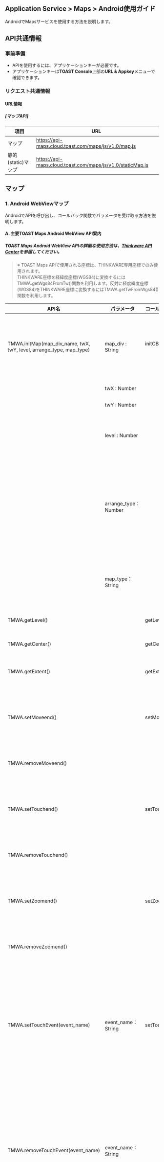 ﻿## Application Service > Maps > Android使用ガイド

AndroidでMapsサービスを使用する方法を説明します。

## API共通情報

### 事前準備
- APIを使用するには、アプリケーションキーが必要です。
- アプリケーションキーは**TOAST Console**上部の**URL & Appkey**メニューで確認できます。

### リクエスト共通情報

#### URL情報
##### [マップAPI]

| 項目  | URL                                      |
| --------- | ---------------------------------------- |
| マップ  | https://api-maps.cloud.toast.com/maps/js/v1.0/map.js |
| 静的(static)マップ | https://api-maps.cloud.toast.com/maps/js/v1.0/staticMap.js |

## マップ

### 1. Android WebViewマップ

AndroidでAPIを呼び出し、コールバック関数でパラメータを受け取る方法を説明します。

#### A. 主要TOAST Maps Android WebView API案内
##### TOAST Maps Android WebView APIの詳細な使用方法は、<a href="http://developers1.inavi.com:8086?key=19b6272o5" target="_blank" rel="nofollow">Thinkware API Center</a>を参照してください。

> ※ TOAST Maps APIで使用される座標は、THINKWARE専用座標でのみ使用されます。
> <br>THINKWARE座標を経緯度座標(WGS84)に変換するにはTMWA.getWgs84FromTw()関数を利用します。反対に経度緯度座標(WGS84)をTHINKWARE座標に変換するにはTMWA.getTwFromWgs84()関数を利用します。


| API名                             | パラメータ            | コールバックメソッド     | コールバックパラメータ                            | 説明                                 |
| ---------------------------------------- | --------------------- | ---------------- | ---------------------------------------- | ---------------------------------------- |
| TMWA.initMap(map_div_name, twX, twY, level, arrange_type, map_type) | map_div : String      | initCB <br><br>  | マップ初期化成否<br>'true':成功<br> 'false':失敗 | マップを入れるdivタグID<br><br>マップを使用するために最初に必ず呼び出す必要がある初期化関数です。 |
|                                          | twX : Number          |                  |                                          | マップ初期化TW X座標                     |
|                                          | twY : Number          |                  |                                          | マップ初期化TW Y座標                     |
|                                          | level : Number        |                  |                                          | マップ初期化Level<br>- 一般マップ：1～13<br>- 航空写真：1～13 |
|                                          | arrange_type：Number |                  |                                          | マップレイヤーのソート方式<br>1：中央ソート方式(resize効果あり)<br>2：全体ローディング方式(resize効果なし)<br> 3：右上ソート方式(resize効果あり) |
|                                          | map_type：String     |                  |                                          | マップタイプ設定<br>'i'：一般マップ<br>'a'：航空写真<br>'s'：要約マップ |
| TMWA.getLevel()                          |                       | getLevelCB       | マップの現在レベル                          | マップのレベルを取得します。                           |
| TMWA.getCenter()                         |                       | getCenterCB      | マップの現在中心座標<br> 'twX&#124;twY'           | マップの中心座標を取得します。                         |
| TMWA.getExtent()                         |                       | getExtentCB      | マップの領域座標<br> 'leftX&#124;topY&#124;rightX&#124;bottomY' | 現在のマップが表示される領域座標を取得します。                 |
| TMWA.setMoveend()                        |                       | setMoveendCB     | 拡大、縮小、移動後マップ中心座標とレベル <br>'twX&#124;twY&#124;level' | マップにmoveendイベントを登録します。<br>moveend：マップ拡大、縮小、移動が終わったとき |
| TMWA.removeMoveend()                     |                       |                  |                                          | マップからmoveendイベントを削除します。                 |
| TMWA.setTouchend()                       |                       | setTouchendCB    | タッチしたマップ座標<br> 'twX&#124;twY'             | マップにtouchendイベントを登録します。<br>  touchend：マップのタッチが終わった時 |
| TMWA.removeTouchend()                    |                       |                  |                                          | マップからtouchendイベントを削除します。                |
| TMWA.setZoomend()                        |                       | setZoomendCB     | 拡大、縮小後マップ中心座標とレベル<br> 'twX&#124;twY&#124;level' | マップにzoomendイベントを登録します。 <br> zoomend：マップ拡大、縮小が終わった時 |
| TMWA.removeZoomend()                     |                       |                  |                                          | マップからzoomendイベントを削除します。                 |
| TMWA.setTouchEvent(event_name)           | event_name：String   | setTouchEventCB  | 発生したイベントとタッチしたマップ座標 <br>'event_name&#124;twX&#124;twY' | 登録するイベント名<br> 'touchstart'：マップのタッチを始めた時<br>  'touchend'：マップのタッチが終わった時<br>  'longpress'：マップを長押しした時<br><br>マップにタッチ(touch)関連イベントを登録します。 |
| TMWA.removeTouchEvent(event_name)        | event_name：String   |                  |                                          | 登録するイベント名<br> 'touchstart'：マップのタッチを始めた時<br>  'touchend'：マップのタッチが終わった時<br>  'longpress'：マップを長押しした時<br><br>マップからtouch関連イベントを削除します。 |
| TMWA.createAndAddMarker(twX, twY, iconWidth, iconHeight, iconUrl, [param]) | twX : Number          | createMarkerCB   | MarkerオブジェクトIDとユーザー変数param<br> 'marker_id&#124;param' | MarkerオブジェクトのTW X座標<br><br>Markerオブジェクトを作成し、マップに追加します。 |
|                                          | twY : Number          |                  |                                          | MarkerオブジェクトのTW Y座標                 |
|                                          | iconWidth : Number    |                  |                                          | Markerイメージの幅                       |
|                                          | iconHeight : Number   |                  |                                          | Markerイメージの高さ                      |
|                                          | iconURL : String      |                  |                                          | MarkerイメージのURL                          |
|                                          | param : String        |                  |                                          | Markerオブジェクトのユーザー変数                  |
| TMWA.setTouchendMarkerCB(id)             | id : Number           | touchendMarkerCB | イベントを登録する対象MarkerオブジェクトID<br><br>MarkerオブジェクトIDとMarkerオブジェクトのTW X座標、TW Y座標、<br> ユーザー変数param<br> 'marker_id&#124;twX&#124;twY&#124;param' | Markerオブジェクトにtouchendイベントを登録します。          |
| TMWA.removeTouchendMarker(id)            | id : Number           |                  |                                          | イベントを削除する対象MarkerオブジェクトID<br><br>Markerオブジェクトからtouchendイベントを削除します。 |
| TMWA.getTwFromWgs84(lon, lat)            | lon : Number          | getTwFromWgs84CB | 変換されたTW座標 <br>'twX&#124;twY'             | 変換するWGS84経度座標<br><br>WGS84座標をTW座標に変換します。 |
|                                          | lat : Number          |                  |                                          | 変換するWGS84緯度座標                    |
| TMWA.getWgs84FromTw(twX, twY)            | twX: Number           | getWgs84FromTwCB | 変換されたWGS84座標<br>'lon&#124;lat'          | 変換するTW X座標<br><br>TW座標をWGS84座標に変換します。 |
|                                          | twY : Number          |                  |                                          | 変換するTW Y座標                        |


#### TOAST Maps Android WebView API使用

TOAST Maps Android WebView APIを使用するには
<br>Androidプロジェクトパス(/app/src/main/manifest.xml)ファイルにandroid.permission.INTERNET権限を追加する必要があります。
<br>THINKWARE  WebView APIは、Webサイトに発行されたアプリケーションキーを宣言して該当WebページをWebViewから呼び出し、
<br>発行キーの権限に応じてダウンロードされたAPI(JavaScript)を呼び出し、コールバック関数を接続して使用します。
<br>※コールバック関数使用時の注意点：Androidバージョン4.2以上では下記のようにコールバック関数上に
<br>@JavascriptInterfaceアノテーションを記述してください。

```
@JavascriptInterface
public void setMoveendCB(String result){
	String msg = "moveend Event \n twX|twY|level : " + result;
	Toast toast = Toast.makeText(mWebView.getContext(), msg, Toast.LENGTH_SHORT);
	toast.show();
}
```


下記は簡単なマップをローディングする方法です。
<br>下記の例で、WebページとWebView間APIを呼び出す方法、イベント発生時にコールバック関数で受け取れるパラメータを確認できます。
<br>下記ファイルのパス：プロジェクトパス /app/src/main/assets/www/android_webview.html

```
<!DOCTYPE HTML>
<html>
<head>
	<meta charset="UTF-8">
	<title> Android API TEST </title>
	<script src="http://code.jquery.com/jquery-1.10.1.min.js"></script>
	<script type="text/javascript" src="https://api-maps.cloud.toast.com/maps/js/v1.0/map.js"></script>
	<script>
	    // マップを使用するための認証を行います。
	    Map.authentification("appKey");
	</script>
	</head>
<body>
	<div id="div_map" style="position:absolute;top:0px;left:0px;width:100%;height:100%;z-index:10;"></div>
</body>
</html>
```
<center>**android_webview.html**</center>


```
public class MainActivity extends AppCompatActivity {
    private WebView mWebView;

    @Override
    protected void onCreate(Bundle savedInstanceState) {
        super.onCreate(savedInstanceState);

        //Layoutを設定
        setContentView(R.layout.activity_main);

		//active_mainに宣言したWebviewタイプを作成
        mWebView = (WebView) findViewById(R.id.webView);

        //JavaScript使用
        mWebView.getSettings().setJavaScriptEnabled(true);

        //WebViewクライアントを設定、ページのローディング開始、ローディング終了などのイベントを取得できる
        mWebView.setWebViewClient(new WebViewClientClass());

        // APIからコールバック
        // JavaScriptからコールバック関数発生時、Androidで使用するオブジェクトとJavaScriptで使用するオブジェクト名を設定
        mWebView.addJavascriptInterface(new AndroidBridge(), "tmjscall");
        // APIキーで権限が付与されたJavaScript基盤THINKWARE  APIをダウンロード
        mWebView.loadUrl("file:///android_asset/www/android_webview.html");

    }

    // WebViewイベント検知
    private class WebViewClientClass extends WebViewClient {

        @Override
        public void onPageFinished(WebView view, String url) { // ページのローディングが終わったら
            // マップを初期化する
            mWebView.loadUrl("javascript:TMWA.initMap('div_map', 163670, 526934, 11, 2, 'i')");
            super.onPageFinished(view, url);
        }

    }

    // Android Bridge
    private class AndroidBridge {
        // TMWA.initMapコールバック関数
        @JavascriptInterface
        public void initCB(String init){
            String msg = "";
            if(init.equals("true")){
                msg = "マップ初期化成功!";
            }else{
                msg = "マップ初期化失敗!";
            }
            Toast toast = Toast.makeText(mWebView.getContext(), msg, Toast.LENGTH_SHORT);
            toast.show();
        }

    }

}
```
<center>**MainActivity.java**</center>



[1]マップの初期化と情報取得
<br>1番の例では、マップを初期化し、マップ情報を取得する方法を説明します。
<br>マップを初期化する方法は2つあります。
<br>WebViewでローディングするページandroid_webview.htmlでTHINKMAP.initMapを呼び出す方法と
<br>AndroidプロジェクトでTMWA.initMapを使用する方法です。
<br>マップ初期化後に追加で行うべき作業がある場合は、TMWA.initMapを使用してコールバック関数で追加処理できます。
<br>この例ではTMWA.initMapを呼び出す方法を使用します。


```
public class MainActivity extends AppCompatActivity {
    private WebView mWebView;

    //ボタン
    Button getLevel, getCenter, getExtent;

    @Override
    protected void onCreate(Bundle savedInstanceState) {
        super.onCreate(savedInstanceState);

		//Layoutを設定
        setContentView(R.layout.activity_main);

		//active_mainに宣言したWebviewタイプを作成
        mWebView = (WebView) findViewById(R.id.webView);

        //JavaScript使用
        mWebView.getSettings().setJavaScriptEnabled(true);

        //WebViewクライアントを設定、ページのローディング開始、ローディング終了などのイベントを取得できる
        mWebView.setWebViewClient(new WebViewClientClass());

        // JavaScriptからコールバック関数発生時、Androidで使用するオブジェクトとJavaScriptで使用するオブジェクト名を設定
        mWebView.addJavascriptInterface(new AndroidBridge(), "tmjscall");
        // APIキーで権限が付与されたJavaScript基盤THINKWARE  APIをダウンロード
        mWebView.loadUrl("file:///android_asset/www/android_webview.html");

        // ボタンイベント接続
        getLevel = (Button) findViewById(R.id.getLevel);
        getLevel.setOnClickListener(new OnClickListener() {
            @Override
            public void onClick(View v) {
                mWebView.loadUrl("javascript:TMWA.getLevel()");
            }
        });

        getCenter = (Button) findViewById(R.id.getCenter);
        getCenter.setOnClickListener(new OnClickListener() {
            @Override
            public void onClick(View v) {
                mWebView.loadUrl("javascript:TMWA.getCenter()");
            }
        });

        getExtent = (Button) findViewById(R.id.getExtent);
        getExtent.setOnClickListener(new OnClickListener() {
            @Override
            public void onClick(View v) {
                mWebView.loadUrl("javascript:TMWA.getExtent()");
            }
        });

    }

    // WebViewイベント検知
    private class WebViewClientClass extends WebViewClient {

        @Override
        public void onPageFinished(WebView view, String url) { // ページのローディングが終わったら
            // マップを初期化する
            mWebView.loadUrl("javascript:TMWA.initMap('div_map', 163670, 526934, 11, 2, 'i')");
            super.onPageFinished(view, url);
        }

    }

    // Android Bridge
    private class AndroidBridge {
        // TMWA.initMapコールバック関数
        @JavascriptInterface
        public void initCB(String init){
            String msg = "";
            if(init.equals("true")){
                msg = "マップ初期化成功!";
            }else{
                msg = "マップ初期化失敗!";
            }
            Toast toast = Toast.makeText(mWebView.getContext(), msg, Toast.LENGTH_SHORT);
            toast.show();
        }

        //  TMWA.getLevelコールバック関数
        @JavascriptInterface
        public void getLevelCB(String level){
            String msg = "マップレベル：" + level;

            Toast toast = Toast.makeText(mWebView.getContext(), msg, Toast.LENGTH_SHORT);
            toast.show();

        }

        // TMWA.getCenterコールバック関数
        @JavascriptInterface
        public void getCenterCB(String cn){
            String msg = "マップの中心：" + cn;

            Toast toast = Toast.makeText(mWebView.getContext(), msg, Toast.LENGTH_SHORT);
            toast.show();
        }

        // TMWA.getExtentコールバック関数
        @JavascriptInterface
        public void getExtentCB(String ex){
            String msg = "現在のマップ領域：" + ex;

            Toast toast = Toast.makeText(mWebView.getContext(), msg, Toast.LENGTH_SHORT);
            toast.show();

        }

    }

}
```
<center>**MainActivity.java**</center>


[2]マップイベント
<br>2番の例では、マップにイベントを登録、削除する方法を説明します。

```
public class MainActivity extends AppCompatActivity {
    private WebView mWebView;

    //ボタン
    Button btnMove, btnTouchend, btnZoom, btnTouch;
    Boolean moveFlag = false;
    Boolean touchendFlag = false;
    Boolean zoomFlag = false;
    Boolean touchFlag = false;

    @Override
    protected void onCreate(Bundle savedInstanceState) {
        // 共通コード省略(マップ初期化例参照)

        // ボタンイベントの登録
        btnMove = (Button) findViewById(R.id.setMoveend);
        btnMove.setOnClickListener(new OnClickListener() {
            @Override
            public void onClick(View v) {
                if(!moveFlag){
                    mWebView.loadUrl("javascript:TMWA.setMoveend()");
                    btnMove.setText("removeMoveend");
                    moveFlag = true;
                }else{
                    mWebView.loadUrl("javascript:TMWA.removeMoveend()");
                    btnMove.setText("setMoveend");
                    moveFlag = false;
                }
            }
        });

        btnTouchend = (Button) findViewById(R.id.setTouchend);
        btnTouchend.setOnClickListener(new OnClickListener() {
            @Override
            public void onClick(View v) {
                if(!touchendFlag){
                    mWebView.loadUrl("javascript:TMWA.setTouchend()");
                    btnTouchend.setText("removeTouchend");
                    touchendFlag = true;
                }else{
                    mWebView.loadUrl("javascript:TMWA.removeTouchend()");
                    btnTouchend.setText("setTouchend");
                    touchendFlag = false;
                }
            }
        });

        btnZoom = (Button) findViewById(R.id.setZoomend);
        btnZoom.setOnClickListener(new OnClickListener() {
            @Override
            public void onClick(View v) {
                if(!zoomFlag){
                    mWebView.loadUrl("javascript:TMWA.setZoomend()");
                    btnZoom.setText("removeZoomend");
                    zoomFlag = true;
                }else{
                    mWebView.loadUrl("javascript:TMWA.removeZoomend()");
                    btnZoom.setText("setZoomend");
                    zoomFlag = false;
                }

            }
        });

        btnTouch = (Button) findViewById(R.id.setTouchEvent);
        btnTouch.setOnClickListener(new OnClickListener() {
            @Override
            public void onClick(View v) {
                if(!touchFlag){
                    //longpressイベント発生時間を2秒に設定。設定しない場合1.5秒
                    mWebView.loadUrl("javascript:THINKMAP.setLongPressTime(2)");
                    mWebView.loadUrl("javascript:TMWA.setTouchEvent('longpress')");
                    btnTouch.setText("removeTouchEvent");
                    touchFlag = true;
                }else{
                    mWebView.loadUrl("javascript:TMWA.removeTouchEvent('longpress')");
                    btnTouch.setText("setTouchEvent");
                    touchFlag = false;
                }
            }
        });

    }

    // WebViewイベント検知
    private class WebViewClientClass extends WebViewClient {

        @Override
        public void onPageFinished(WebView view, String url) { // ページのローディングが終わったら
            // マップを初期化する
            mWebView.loadUrl("javascript:TMWA.initMap('div_map', 163670, 526934, 11, 2, 'i')");
            super.onPageFinished(view, url);
        }

    }

    // Android Bridge
    private class AndroidBridge {

        // setMoveendコールバック関数
        @JavascriptInterface
        public void setMoveendCB(String result){
            String msg = "moveend Event \n twX|twY|level : " + result;
            Toast toast = Toast.makeText(mWebView.getContext(), msg, Toast.LENGTH_SHORT);
            toast.show();
        }

        // setTouchendコールバック関数
        @JavascriptInterface
        public void setTouchendCB(String result){
            String msg = "touchend Event \n twX|twY : " + result;
            Toast toast = Toast.makeText(mWebView.getContext(), msg, Toast.LENGTH_SHORT);
            toast.show();
        }

        // setZoomendコールバック関数
        @JavascriptInterface
        public void setZoomendCB(String result){
            String msg = "zoomend Event \n twX|twY|level : " + result;
            Toast toast = Toast.makeText(mWebView.getContext(), msg, Toast.LENGTH_SHORT);
            toast.show();
        }

        //setTouchEventコールバック関数
        @JavascriptInterface
        public void setTouchEventCB(String result){
            String msg = "event_name|twX|twY :\n" + result;
            Toast toast = Toast.makeText(mWebView.getContext(), msg, Toast.LENGTH_SHORT);
            toast.show();
        }

    }

}
```
<center>**MainActivity.java**</center>



[3]マップマーカー
<br> 3番の例では、マップにマーカーを追加した後、マーカーにイベントを登録、削除する方法を説明します。

```
public class MainActivity extends AppCompatActivity {
    private WebView mWebView;

    Button btnMarker;
    String marker_id = "";

    Button btnTouchend;

    Button btnRemoveTouchEnd;

    String imgUrl = "'http://dev.m.map.inavi.com/guide/img/img.png'";

    @Override
    protected void onCreate(Bundle savedInstanceState) {
        // 共通コード省略(マップ初期化例参照)

        // ボタンイベント接続
        btnMarker = (Button) findViewById(R.id.createMarker);
        btnMarker.setOnClickListener(new OnClickListener() {
            @Override
            public void onClick(View arg0) {
                if(marker_id.equals("")){
                    String imgUrl = "'http://dev.m.map.inavi.com/guide/img/img.png'";
                    mWebView.loadUrl("javascript:TMWA.createAndAddMarker(163670, 526934, 47, 46, " + imgUrl + ", 'Marker')");
                }

            }
        });


        btnTouchend = (Button) findViewById(R.id.setTouchend);
        btnTouchend.setOnClickListener(new OnClickListener() {
            @Override
            public void onClick(View v) {
                if(!marker_id.equals("")){
                    mWebView.loadUrl("javascript:TMWA.setTouchendMarkerCB(" + marker_id + ")");
                    Log.d("setEvent", "Marker");
                }
            }
        });

        btnRemoveTouchEnd = (Button) findViewById(R.id.removeTouchEnd);
        btnRemoveTouchEnd.setOnClickListener(new OnClickListener() {
            @Override
            public void onClick(View v) {
                if(!marker_id.equals("")){
                    mWebView.loadUrl("javascript:TMWA.removeTouchendMarker(" + marker_id + ")");
                    Log.d("removeEvent", "Marker");
                }
            }
        });

    }

    // WebViewイベント検知
    private class WebViewClientClass extends WebViewClient {

        @Override
        public void onPageFinished(WebView view, String url) { // ページのローディングが終わったら
            // マップを初期化する
            mWebView.loadUrl("javascript:TMWA.initMap('div_map', 163670, 526934, 11, 2, 'i')");
            super.onPageFinished(view, url);
        }

    }

    // Android Bridge
    private class AndroidBridge {

        @JavascriptInterface
        public void createMarkerCB(String result){
            StringTokenizer st = new StringTokenizer(result, "|");

            if(st.hasMoreTokens())
                marker_id = st.nextToken();

            String msg = "Create Marker \n marker_id|param : " + result;
            Toast toast = Toast.makeText(mWebView.getContext(), msg, Toast.LENGTH_SHORT);
            toast.show();

            Log.d("marker_id", marker_id);
        }

        @JavascriptInterface
        public void touchendMarkerCB(String result){
            String msg = "Touch End \n marker_id|twX|twY|param : " + result;
            Toast toast = Toast.makeText(mWebView.getContext(), msg, Toast.LENGTH_SHORT);
            toast.show();
        }

    }

}
```
<center>**MainActivity.java**</center>

[4]その他
<br>4番の例では、住所検索、経路探索、座標変換と計算方法を説明します。

```
public class MainActivity extends AppCompatActivity {
    private WebView mWebView;

    Button btnTwFromWgs84, btnWgs84FromTw;

    String lon = "37.573264";
    String lat = "126.979594";
    String twX = "163670";
    String twY = "526934";

    @Override
    protected void onCreate(Bundle savedInstanceState) {
        // 共通コード省略(マップ初期化例参照)

        // ボタンイベント接続
        btnTwFromWgs84 = (Button) findViewById(R.id.twFromWgs84);
        btnTwFromWgs84.setOnClickListener(new OnClickListener() {
            @Override
            public void onClick(View v) {
                mWebView.loadUrl("javascript:TMWA.getTwFromWgs84(" + lon + "," +  lat + ")");
            }
        });

        btnWgs84FromTw = (Button) findViewById(R.id.wgs84FromTw);
        btnWgs84FromTw.setOnClickListener(new OnClickListener() {
            @Override
            public void onClick(View v) {
                mWebView.loadUrl("javascript:TMWA.getWgs84FromTw(" + twX + "," +  twY + ")");
            }
        });

    }

    // WebViewイベント検知
    private class WebViewClientClass extends WebViewClient {

        @Override
        public void onPageFinished(WebView view, String url) { // ページのローディングが終わったら
            // マップを初期化する
            mWebView.loadUrl("javascript:TMWA.initMap('div_map', 163670, 526934, 11, 2, 'i')");
            super.onPageFinished(view, url);
        }

    }
    // Android Bridge
    private class AndroidBridge {
        // WGS84 -> TWコールバック
        @JavascriptInterface
        public void getTwFromWgs84CB(String result){
            String msg ="twX, twY -> " + result;
            Toast toast = Toast.makeText(mWebView.getContext(), msg, Toast.LENGTH_SHORT);
            toast.show();
        }
        // WGS84 -> TWコールバック
        @JavascriptInterface
        public void getWgs84FromTwCB(String result){
            String msg ="lon, lat -> " + result;
            Toast toast = Toast.makeText(mWebView.getContext(), msg, Toast.LENGTH_SHORT);
            toast.show();
        }
    }

}
```
<center>**MainActivity.java**</center>
